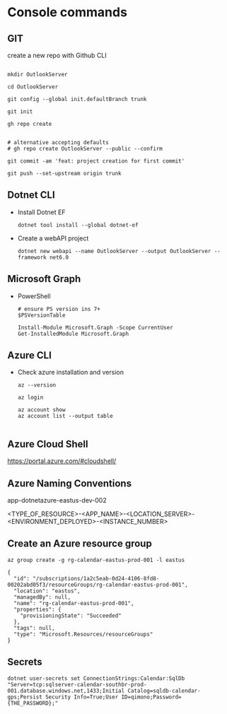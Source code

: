 # Console commands

## GIT

create a new repo with Github CLI

```ps2  

mkdir OutlookServer

cd OutlookServer

git config --global init.defaultBranch trunk

git init

gh repo create


# alternative accepting defaults
# gh repo create OutlookServer --public --confirm

git commit -am 'feat: project creation for first commit'

git push --set-upstream origin trunk

```

## Dotnet CLI

- Install Dotnet EF

    ```ps2
    dotnet tool install --global dotnet-ef
    ```

- Create a webAPI project
  
  ```ps2
  dotnet new webapi --name OutlookServer --output OutlookServer --framework net6.0
  ```

## Microsoft Graph

- PowerShell

    ```ps2
    # ensure PS version ins 7+ 
    $PSVersionTable

    Install-Module Microsoft.Graph -Scope CurrentUser
    Get-InstalledModule Microsoft.Graph
    ```

## Azure CLI

- Check azure installation and version
  
  ```ps2
  az --version
  ```
  
  ```ps2
  az login
  
  az account show
  az account list --output table
  

  ```

## Azure Cloud Shell

<https://portal.azure.com/#cloudshell/>

## Azure Naming Conventions

app-dotnetazure-eastus-dev-002

<TYPE_OF_RESOURCE>-<APP_NAME>-<LOCATION_SERVER>-<ENVIRONMENT_DEPLOYED>-<INSTANCE_NUMBER>

## Create an Azure resource group

```ps2
az group create -g rg-calendar-eastus-prod-001 -l eastus

{
  "id": "/subscriptions/1a2c5eab-0d24-4106-8fd8-00202abd05f3/resourceGroups/rg-calendar-eastus-prod-001",
  "location": "eastus",
  "managedBy": null,
  "name": "rg-calendar-eastus-prod-001",
  "properties": {
    "provisioningState": "Succeeded"
  },
  "tags": null,
  "type": "Microsoft.Resources/resourceGroups"
}
```

## Secrets

```ps2
dotnet user-secrets set ConnectionStrings:Calendar:SqlDb "Server=tcp:sqlserver-calendar-southbr-prod-001.database.windows.net,1433;Initial Catalog=sqldb-calendar-gps;Persist Security Info=True;User ID=qimono;Password={THE_PASSWORD};"

```
